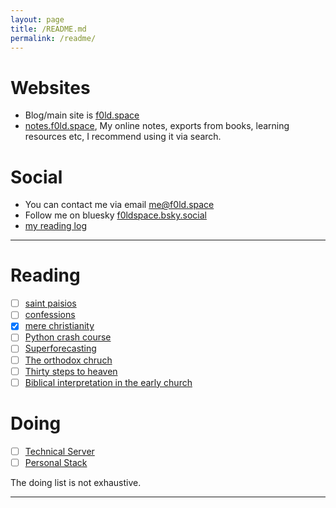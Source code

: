 ```yaml
---
layout: page
title: /README.md
permalink: /readme/
---
```


# Websites

- Blog/main site is [f0ld.space](https://f0ld.space)
- [notes.f0ld.space](https://notes.f0ld.space), My online notes, exports from books, learning resources etc, I recommend using it via search.

# Social

- You can contact me via email [me@f0ld.space](mailto:me@f0ld.space)
- Follow me on bluesky [f0ldspace.bsky.social](https://bsky.app/profile/f0ldspace.bsky.social)
- [my reading log](https://notes.f0ld.space/#/Reading-2025)

---

# Reading

- [ ] [saint paisios](https://notes.f0ld.space/#/1750429757-saint-paisios-of-mount-athos)
- [ ] [confessions](https://notes.f0ld.space/#/Confessions%2C%20Saint%20Augustine)
- [x] [mere christianity](https://notes.f0ld.space/#/Mere%20Christianity%2C%20C.S%20Lewis)
- [ ] [Python crash course](https://notes.f0ld.space/#/Python%20Crash%20Course%2C%203rd%20ed)
- [ ] [Superforecasting](https://notes.f0ld.space/#/Superforecasting)
- [ ] [The orthodox chruch](https://notes.f0ld.space/#/The%20Orthodox%20Church%2C%20Timothy%20Ware)
- [ ] [Thirty steps to heaven](https://notes.f0ld.space/#/Thirty%20steps%20to%20heaven)
- [ ] [Biblical interpretation in the early church](https://notes.f0ld.space/#/1751624511-biblical-interpretation-in-the-early-church-michael-graves)

# Doing

- [ ] [Technical Server](https://notes.f0ld.space/#/1750761001-technical-server)
- [ ] [Personal Stack](https://notes.f0ld.space/#/1750763285-personal-stack)

The doing list is not exhaustive.

---
